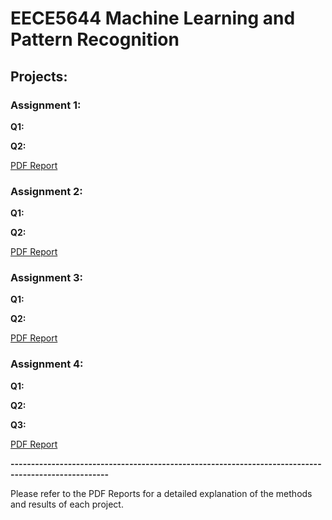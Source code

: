 # EECE5644 Machine Learning and Pattern Recognition 

## Projects:

### Assignment 1:

**Q1:** 

**Q2:**

[PDF Report](Assignment1/Assignment1_Juan_Bernal.pdf)

### Assignment 2:

**Q1:**

**Q2:**

[PDF Report](Assignment2/Assignment2_Juan_Bernal.pdf)

### Assignment 3:

**Q1:**

**Q2:**

[PDF Report](Assignment3/Assignment3_Juan_Bernal.pdf)

### Assignment 4:

**Q1:**

**Q2:**

**Q3:**

[PDF Report](Assignment4/Assignment4_Juan_Bernal.pdf)

**----------------------------------------------------------------------------------------------------**

Please refer to the PDF Reports for a detailed explanation of the methods and results of each project.
